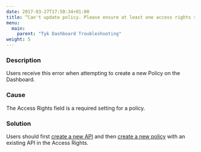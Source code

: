 ```yaml
---
date: 2017-03-27T17:50:34+01:00
title: “Can't update policy. Please ensure at least one access rights setting is set“
menu:
  main:
    parent: "Tyk Dashboard Troubleshooting"
weight: 5 
---
```


### Description

Users receive this error when attempting to create a new Policy on the Dashboard.

### Cause

The Access Rights field is a required setting for a policy.

### Solution

Users should first [create a new API](/docs/try-out-tyk/tutorials/create-api/) and then [create a new policy](/docs/try-out-tyk/tutorials/create-security-policy/) with an existing API in the Access Rights.
